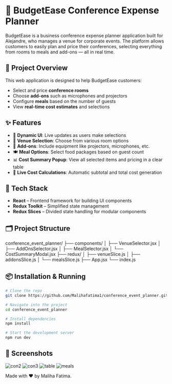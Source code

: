 # 🏢 BudgetEase Conference Expense Planner

BudgetEase is a business conference expense planner application built for Alejandre, who manages a venue for corporate events. The platform allows customers to easily plan and price their conferences, selecting everything from rooms to meals and add-ons — all in real time.

## 🚀 Project Overview

This web application is designed to help BudgetEase customers:

- Select and price **conference rooms**
- Choose **add-ons** such as microphones and projectors
- Configure **meals** based on the number of guests
- View **real-time cost estimates** and selections

## ✨ Features

- 🎯 **Dynamic UI**: Live updates as users make selections
- 🏢 **Venue Selection**: Choose from various room options
- 🎤 **Add-ons**: Include equipment like projectors, microphones, etc.
- 🍽️ **Meal Options**: Select food packages based on guest count
- 📊 **Cost Summary Popup**: View all selected items and pricing in a clear table
- 🧮 **Live Cost Calculations**: Automatic subtotal and total cost generation

## 🧰 Tech Stack

- **React** – Frontend framework for building UI components
- **Redux Toolkit** – Simplified state management
- **Redux Slices** – Divided state handling for modular components

## 🗂️ Project Structure

conference_event_planner/
├── components/
│ ├── VenueSelector.jsx
│ ├── AddOnsSelector.jsx
│ ├── MealSelector.jsx
│ └── CostSummaryModal.jsx
├── redux/
│ ├── venueSlice.js
│ ├── addonsSlice.js
│ └── mealsSlice.js
├── App.jsx
└── index.js


## 📦 Installation & Running

```bash
# Clone the repo
git clone https://github.com/Malihafatima1/conference_event_planner.git

# Navigate into the project
cd conference_event_planner

# Install dependencies
npm install

# Start the development server
npm run dev
```
## 📸 Screenshots


![con2](https://github.com/user-attachments/assets/58428709-bc3f-4d89-a668-b6a90a0833fa)
![con3](https://github.com/user-attachments/assets/6cacab00-e59d-443f-95ed-b799fb0d569e)
![table](https://github.com/user-attachments/assets/3e5f15c3-25ab-47b9-9c09-ad85a3801f16)
![meals](https://github.com/user-attachments/assets/74dff716-4fec-4080-aae3-7b37aaf36198)


Made with ❤️ by Maliha Fatima.





